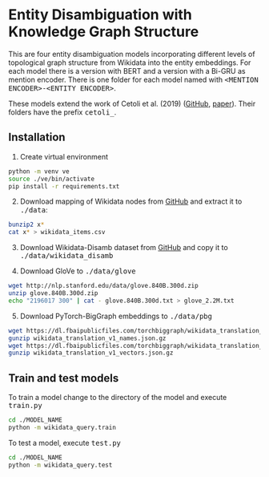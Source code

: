# Entity Disambiguation with Knowledge Graph Structure

This are four entity disambiguation models incorporating different levels of topological graph structure from Wikidata into the entity embeddings.
For each model there is a version with BERT and a version with a Bi-GRU as mention encoder.
There is one folder for each model named with <tt>&lt;MENTION ENCODER&gt;-&lt;ENTITY ENCODER&gt;</tt>.

These models extend the work of Cetoli et al. (2019) ([GitHub](https://github.com/ContextScout/ned-graphs), [paper](https://arxiv.org/pdf/1810.09164.pdf)).
Their folders have the prefix <tt>cetoli\_</tt>.

## Installation

1. Create virtual environment

```bash
python -m venv ve
source ./ve/bin/activate
pip install -r requirements.txt
```

2. Download mapping of Wikidata nodes from [GitHub](https://github.com/ContextScout/ned-graphs/tree/master/data) and extract it to <tt>./data</tt>:

```bash
bunzip2 x*
cat x* > wikidata_items.csv
```

3. Download Wikidata-Disamb dataset from [GitHub](https://github.com/ContextScout/ned-graphs/tree/master/dataset) and copy it to <tt>./data/wikidata_disamb</tt>

4. Download GloVe to <tt>./data/glove</tt>

```bash
wget http://nlp.stanford.edu/data/glove.840B.300d.zip
unzip glove.840B.300d.zip
echo "2196017 300" | cat - glove.840B.300d.txt > glove_2.2M.txt
```

5. Download PyTorch-BigGraph embeddings to <tt>./data/pbg</tt>

```bash
wget https://dl.fbaipublicfiles.com/torchbiggraph/wikidata_translation_v1_names.json.gz
gunzip wikidata_translation_v1_names.json.gz
wget https://dl.fbaipublicfiles.com/torchbiggraph/wikidata_translation_v1_vectors.npy.gz
gunzip wikidata_translation_v1_vectors.json.gz
```

## Train and test models

To train a model change to the directory of the model and execute <tt>train.py</tt>

```bash
cd ./MODEL_NAME
python -m wikidata_query.train
```

To test a model, execute <tt>test.py</tt>

```bash
cd ./MODEL_NAME
python -m wikidata_query.test
```
